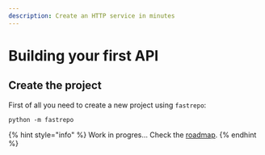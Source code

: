 ```yaml
---
description: Create an HTTP service in minutes
---
```


# Building your first API

## Create the project

First of all you need to create a new project using `fastrepo`:

```
python -m fastrepo
```

{% hint style="info" %}
Work in progres... Check the [roadmap](../roadmap.md).
{% endhint %}



